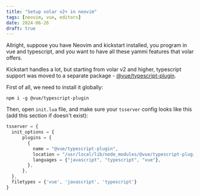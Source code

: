 ```yaml
---
title: "Setup volar v2+ in neovim"
tags: [neovim, vue, editors]
date: 2024-06-26
draft: true
---
```


Allright, suppose you have Neovim and kickstart installed, you program
in vue and typescript, and you want to
have all these yammi features that volar offers.

Kickstart handles a lot, but starting from volar v2 and higher, typescript
support was moved to a separate package -
[@vue/typescript-plugin](https://www.npmjs.com/package/@vue/typescript-plugin).

First of all, we need to install it globally:

```
npm i -g @vue/typescript-plugin
```

Then, open `init.lua` file, and make sure your `tsserver` config
looks like this (add this section if doesn't exist):

```ts
tsserver = {
  init_options = {
      plugins = {
        {
          name = "@vue/typescript-plugin",
          location = "/usr/local/lib/node_modules/@vue/typescript-plugin",
          languages = {"javascript", "typescript", "vue"},
        },
      },
  },
  filetypes = {'vue', 'javascript', 'typescript'}
}
```








